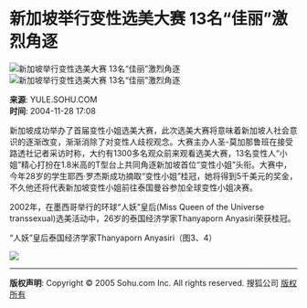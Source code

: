 # 新加坡举行变性选美大赛 13名“佳丽”激烈角逐  

![新加坡举行变性选美大赛 13名“佳丽”激烈角逐](https://photo.sohu.com/20041128/Img223220820.jpg)  
![新加坡举行变性选美大赛 13名“佳丽”激烈角逐](https://photo.sohu.com/20041128/Img223220821.jpg)  

**来源**: YULE.SOHU.COM  
**时间**: 2004-11-28 17:08  

新加坡成功举办了首届变性小姐选美大赛，此次选美大赛将意味着新加坡人社会意识的逐渐改变，渐渐消除了对变性人歧视观念。大赛主办人圣-莫加那鲁班在接受路透社记者采访时称，大约有1300多名观众前来观看选美大赛，13名变性人“小姐”精心打扮在1.8米高的T型台上共同角逐新加坡首位“变性小姐”头衔。大赛中，今年28岁的学生耶西·罗杰斯成功摘取“变性小姐”桂冠，她将得到5千美元的奖金，不久他还将代表新加坡变性小姐前往泰国曼谷参加全球变性小姐决赛。  

2002年，在墨西哥举行的环球“人妖”皇后(Miss Queen of the Universe transsexual)选美活动中，26岁的泰国经济学家Thanyaporn Anyasiri荣获桂冠。  

“人妖”皇后泰国经济学家Thanyaporn Anyasiri（图3、4）  

![](https://images.sohu.com/ccc.gif)

---

**版权声明**: Copyright © 2005 Sohu.com Inc. All rights reserved. 搜狐公司 [版权所有](https://www.sohu.com/about/copyright.html)  